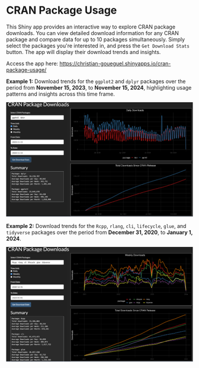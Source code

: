 # CRAN Package Usage

<!-- badges: start -->

<!-- badges: end -->

This Shiny app provides an interactive way to explore CRAN package
downloads. You can view detailed download information for any CRAN
package and compare data for up to 10 packages simultaneously. Simply
select the packages you're interested in, and press the
`Get Download Stats` button. The app will display their download trends
and insights.

Access the app here:
<https://christian-goueguel.shinyapps.io/cran-package-usage/>

**Example 1:** Download trends for the `ggplot2` and `dplyr` packages
over the period from **November 15, 2023**, to **November 15, 2024**,
highlighting usage patterns and insights across this time frame.

![](Images/app_image.png)

**Example 2:** Download trends for the `Rcpp`, `rlang`, `cli`,
`lifecycle`, `glue`, and `tidyverse` packages over the period from
**December 31, 2020**, to **January 1, 2024**.

![](Images/app_image2.png)

